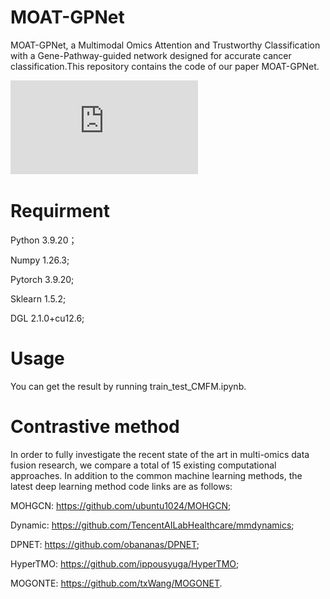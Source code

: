 # MOAT-GPNet

MOAT-GPNet, a Multimodal Omics Attention and Trustworthy Classification with a Gene-Pathway-guided network designed for accurate cancer classification.This repository contains the code of our paper MOAT-GPNet.

![image](https://github.com/Han1580119248/MOAT-GPNet/blob/main/network.pdf)

# Requirment

Python 3.9.20；

Numpy 1.26.3;

Pytorch 3.9.20;

Sklearn 1.5.2;

DGL 2.1.0+cu12.6;

# Usage

You can get the result by running train_test_CMFM.ipynb.

# Contrastive method

In order to fully investigate the recent state of the art in multi-omics data fusion research, we compare a total of 15 existing computational approaches. In addition to the common machine learning methods, the latest deep learning method code links are as follows:

MOHGCN: https://github.com/ubuntu1024/MOHGCN;

Dynamic: https://github.com/TencentAILabHealthcare/mmdynamics;

DPNET: https://github.com/obananas/DPNET;

HyperTMO: https://github.com/ippousyuga/HyperTMO;

MOGONTE: https://github.com/txWang/MOGONET.
